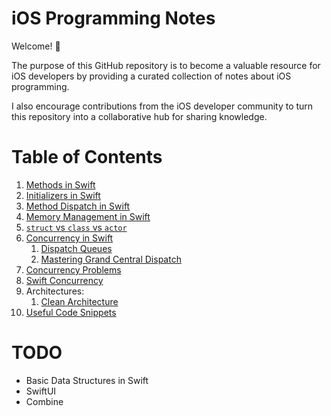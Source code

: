 # iOS Programming Notes

Welcome! 👋

The purpose of this GitHub repository is to become a valuable resource for iOS developers by providing a curated collection of notes about iOS programming.

I also encourage contributions from the iOS developer community to turn this repository into a collaborative hub for sharing knowledge.

# Table of Contents

1. <a href="Methods/Methods.md">Methods in Swift</a>
1. <a href="Initializers/Initializers.md">Initializers in Swift</a>
1. <a href="Method Dispatch in Swift/Method Dispatch in Swift.md">Method Dispatch in Swift</a>
1. <a href="Memory Management in Swift/Memory Management in Swift.md">Memory Management in Swift</a>
1. <a href="struct vs class vs actor/struct vs class vs actor.md">`struct` vs `class` vs `actor`</a>
1. <a href="Concurrency in Swift/Concurrency in Swift.md">Concurrency in Swift</a>
    1. <a href="Dispatch Queues/Dispatch Queues.md">Dispatch Queues</a>
    1. <a href="Mastering GCD/Mastering GCD.md">Mastering Grand Central Dispatch</a>
1. <a href="Concurrency Problems/Concurrency Problems.md">Concurrency Problems</a>
1. <a href="Swift Concurrency/Swift Concurrency.md">Swift Concurrency</a>
1. Architectures:
    1. <a href="Architectures/Clean Architecture/Clean Architecture.md">Clean Architecture</a>
1. <a href="Useful Swift Code Snippets/Useful Swift Code Snippets.md">Useful Code Snippets</a>

# TODO
- Basic Data Structures in Swift
- SwiftUI
- Combine
